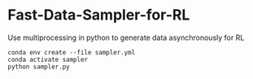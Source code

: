 # Fast-Data-Sampler-for-RL
Use multiprocessing in python to generate data asynchronously for RL


```
conda env create --file sampler.yml
conda activate sampler
python sampler.py
```
